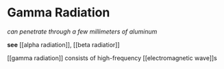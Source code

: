# Gamma Radiation

_can penetrate through a few millimeters of aluminum_

**see** [[alpha radiation]], [[beta radiatior]]

[[gamma radiation]] consists of high-frequency [[electromagnetic wave]]s
